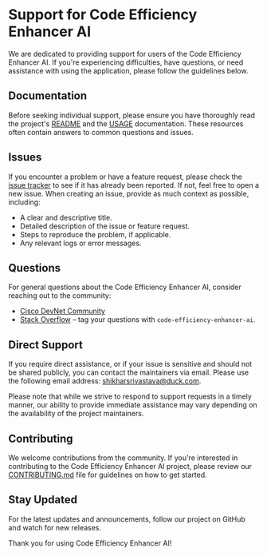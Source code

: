 # Support for Code Efficiency Enhancer AI

We are dedicated to providing support for users of the Code Efficiency Enhancer AI. If you're experiencing difficulties, have questions, or need assistance with using the application, please follow the guidelines below.

## Documentation

Before seeking individual support, please ensure you have thoroughly read the project's [README](./README.md) and the [USAGE](./USAGE.md) documentation. These resources often contain answers to common questions and issues.

## Issues

If you encounter a problem or have a feature request, please check the [issue tracker](https://github.com/shiiks/code-efficiency-enhancer-ai/issues) to see if it has already been reported. If not, feel free to open a new issue. When creating an issue, provide as much context as possible, including:

- A clear and descriptive title.
- Detailed description of the issue or feature request.
- Steps to reproduce the problem, if applicable.
- Any relevant logs or error messages.

## Questions

For general questions about the Code Efficiency Enhancer AI, consider reaching out to the community:

- [Cisco DevNet Community](https://developer.cisco.com/site/devnet/community/)
- [Stack Overflow](https://stackoverflow.com/) – tag your questions with `code-efficiency-enhancer-ai`.

## Direct Support

If you require direct assistance, or if your issue is sensitive and should not be shared publicly, you can contact the maintainers via email. Please use the following email address: [shikharsrivastava@duck.com](mailto:shikharsrivastava@duck.com).

Please note that while we strive to respond to support requests in a timely manner, our ability to provide immediate assistance may vary depending on the availability of the project maintainers.

## Contributing

We welcome contributions from the community. If you're interested in contributing to the Code Efficiency Enhancer AI project, please review our [CONTRIBUTING.md](./CONTRIBUTING.md) file for guidelines on how to get started.

## Stay Updated

For the latest updates and announcements, follow our project on GitHub and watch for new releases.

Thank you for using Code Efficiency Enhancer AI!
